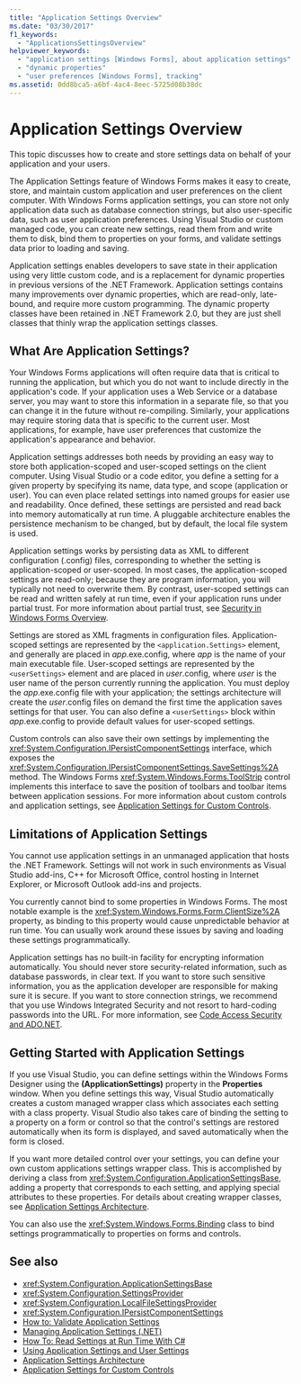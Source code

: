 ```yaml
---
title: "Application Settings Overview"
ms.date: "03/30/2017"
f1_keywords: 
  - "ApplicationsSettingsOverview"
helpviewer_keywords: 
  - "application settings [Windows Forms], about application settings"
  - "dynamic properties"
  - "user preferences [Windows Forms], tracking"
ms.assetid: 0dd8bca5-a6bf-4ac4-8eec-5725d08b38dc
---
```

# Application Settings Overview
This topic discusses how to create and store settings data on behalf of your application and your users.  
  
 The Application Settings feature of Windows Forms makes it easy to create, store, and maintain custom application and user preferences on the client computer. With Windows Forms application settings, you can store not only application data such as database connection strings, but also user-specific data, such as user application preferences. Using Visual Studio or custom managed code, you can create new settings, read them from and write them to disk, bind them to properties on your forms, and validate settings data prior to loading and saving.  
  
 Application settings enables developers to save state in their application using very little custom code, and is a replacement for dynamic properties in previous versions of the .NET Framework. Application settings contains many improvements over dynamic properties, which are read-only, late-bound, and require more custom programming. The dynamic property classes have been retained in .NET Framework 2.0, but they are just shell classes that thinly wrap the application settings classes.  
  
## What Are Application Settings?  
 Your Windows Forms applications will often require data that is critical to running the application, but which you do not want to include directly in the application's code. If your application uses a Web Service or a database server, you may want to store this information in a separate file, so that you can change it in the future without re-compiling. Similarly, your applications may require storing data that is specific to the current user. Most applications, for example, have user preferences that customize the application's appearance and behavior.  
  
 Application settings addresses both needs by providing an easy way to store both application-scoped and user-scoped settings on the client computer. Using Visual Studio or a code editor, you define a setting for a given property by specifying its name, data type, and scope (application or user). You can even place related settings into named groups for easier use and readability. Once defined, these settings are persisted and read back into memory automatically at run time. A pluggable architecture enables the persistence mechanism to be changed, but by default, the local file system is used.  
  
 Application settings works by persisting data as XML to different configuration (.config) files, corresponding to whether the setting is application-scoped or user-scoped. In most cases, the application-scoped settings are read-only; because they are program information, you will typically not need to overwrite them. By contrast, user-scoped settings can be read and written safely at run time, even if your application runs under partial trust. For more information about partial trust, see [Security in Windows Forms Overview](../security-in-windows-forms-overview.md).  
  
 Settings are stored as XML fragments in configuration files. Application-scoped settings are represented by the `<application.Settings>` element, and generally are placed in *app*.exe.config, where *app* is the name of your main executable file. User-scoped settings are represented by the `<userSettings>` element and are placed in *user*.config, where *user* is the user name of the person currently running the application. You must deploy the *app*.exe.config file with your application; the settings architecture will create the *user*.config files on demand the first time the application saves settings for that user. You can also define a `<userSettings>` block within *app*.exe.config to provide default values for user-scoped settings.  
  
 Custom controls can also save their own settings by implementing the <xref:System.Configuration.IPersistComponentSettings> interface, which exposes the <xref:System.Configuration.IPersistComponentSettings.SaveSettings%2A> method. The Windows Forms <xref:System.Windows.Forms.ToolStrip> control implements this interface to save the position of toolbars and toolbar items between application sessions. For more information about custom controls and application settings, see [Application Settings for Custom Controls](application-settings-for-custom-controls.md).  
  
## Limitations of Application Settings  
 You cannot use application settings in an unmanaged application that hosts the .NET Framework. Settings will not work in such environments as Visual Studio add-ins, C++ for Microsoft Office, control hosting in Internet Explorer, or Microsoft Outlook add-ins and projects.  
  
 You currently cannot bind to some properties in Windows Forms. The most notable example is the <xref:System.Windows.Forms.Form.ClientSize%2A> property, as binding to this property would cause unpredictable behavior at run time. You can usually work around these issues by saving and loading these settings programmatically.  
  
 Application settings has no built-in facility for encrypting information automatically. You should never store security-related information, such as database passwords, in clear text. If you want to store such sensitive information, you as the application developer are responsible for making sure it is secure. If you want to store connection strings, we recommend that you use Windows Integrated Security and not resort to hard-coding passwords into the URL. For more information, see [Code Access Security and ADO.NET](../../data/adonet/code-access-security.md).  
  
## Getting Started with Application Settings  
 If you use Visual Studio, you can define settings within the Windows Forms Designer using the **(ApplicationSettings)** property in the **Properties** window. When you define settings this way, Visual Studio automatically creates a custom managed wrapper class which associates each setting with a class property. Visual Studio also takes care of binding the setting to a property on a form or control so that the control's settings are restored automatically when its form is displayed, and saved automatically when the form is closed.  
  
 If you want more detailed control over your settings, you can define your own custom applications settings wrapper class. This is accomplished by deriving a class from <xref:System.Configuration.ApplicationSettingsBase>, adding a property that corresponds to each setting, and applying special attributes to these properties. For details about creating wrapper classes, see [Application Settings Architecture](application-settings-architecture.md).  
  
 You can also use the <xref:System.Windows.Forms.Binding> class to bind settings programmatically to properties on forms and controls.  
  
## See also

- <xref:System.Configuration.ApplicationSettingsBase>
- <xref:System.Configuration.SettingsProvider>
- <xref:System.Configuration.LocalFileSettingsProvider>
- <xref:System.Configuration.IPersistComponentSettings>
- [How to: Validate Application Settings](how-to-validate-application-settings.md)
- [Managing Application Settings (.NET)](/visualstudio/ide/managing-application-settings-dotnet)
- [How To: Read Settings at Run Time With C#](how-to-read-settings-at-run-time-with-csharp.md)
- [Using Application Settings and User Settings](using-application-settings-and-user-settings.md)
- [Application Settings Architecture](application-settings-architecture.md)
- [Application Settings for Custom Controls](application-settings-for-custom-controls.md)
